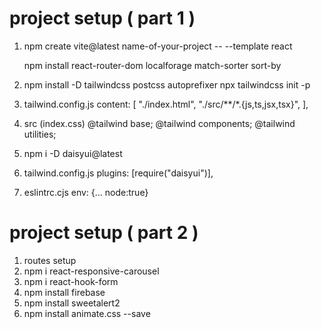 # project setup ( part 1 )

1. npm create vite@latest name-of-your-project -- --template react

   npm install react-router-dom localforage match-sorter sort-by

2. npm install -D tailwindcss postcss autoprefixer
   npx tailwindcss init -p

3. tailwind.config.js
   content: [
   "./index.html",
   "./src/**/*.{js,ts,jsx,tsx}",
   ],
4. src (index.css)
   @tailwind base;
   @tailwind components;
   @tailwind utilities;
5. npm i -D daisyui@latest
6. tailwind.config.js
   plugins: [require("daisyui")],
7. eslintrc.cjs
   env: {... node:true}

# project setup ( part 2 )

1. routes setup
2. npm i react-responsive-carousel
3. npm i react-hook-form
4. npm install firebase
5. npm install sweetalert2
6. npm install animate.css --save
